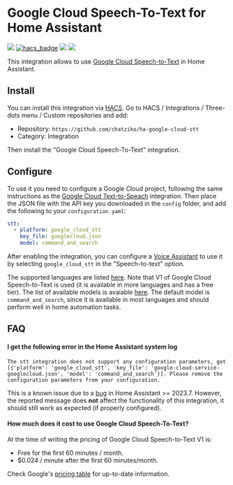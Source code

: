 # Google Cloud Speech-To-Text for Home Assistant

[![](https://img.shields.io/github/release/chatziko/ha-google-cloud-stt/all.svg?style=for-the-badge)](https://github.com/haoling/ha-google-cloud-stt/releases)
[![hacs_badge](https://img.shields.io/badge/HACS-Default-41BDF5.svg?style=for-the-badge)](https://github.com/hacs/integration)
[![](https://img.shields.io/badge/MAINTAINER-%40haoling-red?style=for-the-badge)](https://github.com/haoling)
[![](https://img.shields.io/badge/COMMUNITY-FORUM-success?style=for-the-badge)](https://community.home-assistant.io)


This integration allows to use [Google Cloud Speech-to-Text](https://cloud.google.com/speech-to-text) in Home Assistant.

## Install

You can install this integration via [HACS](https://hacs.xyz/). Go to HACS / Integrations / Three-dots menu / Custom repositories
and add:
- Repository: `https://github.com/chatziko/ha-google-cloud-stt`
- Category: Integration

Then install the "Google Cloud Speech-To-Text" integration.


## Configure

To use it you need to configure a Google Cloud project, following the same instructions as the
[Google Cloud Text-to-Speach](https://www.home-assistant.io/integrations/google_cloud) integration.
Then place the JSON file with the API key you downloaded in the `config` folder, and add the following to your `configuration.yaml`:

```yaml
stt:
  - platform: google_cloud_stt
    key_file: googlecloud.json
    model: command_and_search
```

After enabling the integration, you can configure a [Voice Assistant](https://www.home-assistant.io/blog/2023/04/27/year-of-the-voice-chapter-2/#composing-voice-assistants)
to use it by selecting `google_cloud_stt` in the "Speech-to-text" option.

The supported languages are listed [here](https://cloud.google.com/speech-to-text/docs/speech-to-text-supported-languages).
Note that V1 of Google Cloud Speech-to-Text is used (it is available in more languages and has a free tier).
The list of available models is avaiable [here](https://cloud.google.com/speech-to-text/docs/speech-to-text-requests#select-model). The default model
is `command_and_search`, since it is available in most languages and should perform well in home automation tasks.


## FAQ

#### I get the following error in the Home Assistant system log

  ```
  The stt integration does not support any configuration parameters, got [{'platform': 'google_cloud_stt', 'key_file': 'google-cloud-service-googlecloud.json', 'model': 'command_and_search'}]. Please remove the configuration parameters from your configuration.
  ```

This is a known issue due to a [bug](https://github.com/home-assistant/core/issues/97161) in Home Assistant >= 2023.7. However, the reported message
does __not__ affect the functionality of this integration, it should still work as expected (if properly configured).

#### How much does it cost to use Google Cloud Speech-To-Text?

At the time of writing the pricing of Google Cloud Speech-to-Text V1 is:
- Free for the first 60 minutes / month.
- $0.024 / minute after the first 60 minutes/month.

Check Google's [pricing table](https://cloud.google.com/speech-to-text/pricing#pricing_table) for up-to-date information.
